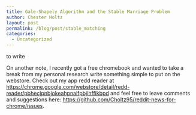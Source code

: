 ```yaml
---
title: Gale-Shapely Algorithm and the Stable Marriage Problem
author: Chester Holtz
layout: post
permalink: /blog/post/stable_matching
categories:
  - Uncategorized
---
```


to write

On another note, I recently got a free chromebook and wanted to take a break from my personal research write something simple to put on the webstore. Check out my app redd reader at https://chrome.google.com/webstore/detail/redd-reader/pbhecjpnbjokeahpnaifpbjihffikbpd and feel free to leave comments and suggestions here: https://github.com/Choltz95/reddit-news-for-chrome/issues.
